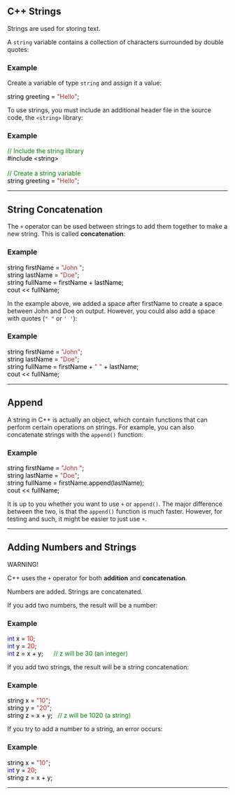 <h2>C++ Strings</h2>

<p>Strings are used for storing text.</p>
<p>A <code class="w3-codespan">string</code> variable contains a collection of characters surrounded by double quotes:</p>
<div class="w3-example">
<h3>Example</h3>
<p>Create a variable of type <code class="w3-codespan">string</code> and assign it a value:</p>
<div class="w3-code notranslate javaHigh"><span class="javacolor" style="color:black"><span class="javanumbercolor" style="color:red">
</span>  string greeting = <span class="javastringcolor" style="color:brown">"Hello"</span>; </span></div>
</div>
<p>To use strings, you must include an additional header file in the source 
code, the <code class="w3-codespan">&lt;string&gt;</code> library:</p>
<div class="w3-example">
<h3>Example</h3>
<div class="w3-code notranslate javaHigh"><span class="javacolor" style="color:black"><span class="javanumbercolor" style="color:red">
</span>  <span class="commentcolor" style="color:green">// Include the string library<br></span>#include &lt;string&gt;<br><br><span class="commentcolor" style="color:green">// Create a string variable<br></span>string greeting = <span class="javastringcolor" style="color:brown">"Hello"</span>; </span></div>

</div>

<hr>

<h2>String Concatenation</h2>

<p>The <code class="w3-codespan">+</code> operator can be used between strings to add them together to make a new 
string. This is called <strong>concatenation</strong>:</p>
<div class="w3-example">
<h3>Example</h3>
<div class="w3-code notranslate javaHigh"><span class="javacolor" style="color:black"><span class="javanumbercolor" style="color:red">
</span>  string firstName = <span class="javastringcolor" style="color:brown">"John "</span>;<br>string lastName = <span class="javastringcolor" style="color:brown">"Doe"</span>;<br>string fullName = <span class="javanumbercolor" style="color:red">
</span>  firstName + lastName;<br>cout &lt;&lt; fullName; </span></div>

</div>
<p>In the example above, we added a space after firstName to create a space 
between John and Doe on output. However, you could also add a space with quotes (<code class="w3-codespan">" "</code> or <code class="w3-codespan">' '</code>):</p>
<div class="w3-example">
<h3>Example</h3>
<div class="w3-code notranslate javaHigh"><span class="javacolor" style="color:black"><span class="javanumbercolor" style="color:red">
</span>  string firstName = <span class="javastringcolor" style="color:brown">"John"</span>;<br>string lastName = <span class="javastringcolor" style="color:brown">"Doe"</span>;<br>string fullName = <span class="javanumbercolor" style="color:red">
</span>  firstName + <span class="javastringcolor" style="color:brown">" "</span> + lastName;<br>cout &lt;&lt; fullName; </span></div>

</div>
<hr>

<h2>Append</h2>
<p>A string in C++ is actually an object, which contain functions that can perform certain operations on strings. For example, you can also concatenate strings with the <code class="w3-codespan">append()</code> function:</p>
<div class="w3-example">
<h3>Example</h3>
<div class="w3-code notranslate javaHigh"><span class="javacolor" style="color:black"><span class="javanumbercolor" style="color:red">
</span>  string firstName = <span class="javastringcolor" style="color:brown">"John "</span>;<br>string lastName = <span class="javastringcolor" style="color:brown">"Doe"</span>;<br>string fullName = <span class="javanumbercolor" style="color:red">
</span>  firstName.<span class="javapropertycolor" style="color:black">append</span>(lastName);<br>cout &lt;&lt; fullName; </span></div>

</div>

<div class="w3-note w3-panel">
<p>It is up to you whether you want to use <code class="w3-codespan">+</code> or <code class="w3-codespan">append()</code>. The major difference between the two, is that the <code class="w3-codespan">append()</code> function is much faster. However, for testing and such, it might be easier to just use <code class="w3-codespan">+</code>.</p>
</div>

<hr>

<h2>Adding Numbers and Strings</h2>
<div class="w3-panel w3-warning">
<p>WARNING!</p>
 <p>C++ uses the <code class="w3-codespan">+</code> operator for both <strong>addition</strong> and 
 <strong>concatenation</strong>.</p>
 <p>Numbers are added. Strings are concatenated.</p>
</div>
<p>If you add two numbers, the result will be a number:</p>
<div class="w3-example">
<h3>Example</h3>
<div class="w3-code notranslate javaHigh"><span class="javacolor" style="color:black"><span class="javanumbercolor" style="color:red">
</span>  <span class="javakeywordcolor" style="color:mediumblue">int</span> x = <span class="javanumbercolor" style="color:red">10</span>;<br><span class="javanumbercolor" style="color:red">
</span>  <span class="javakeywordcolor" style="color:mediumblue">int</span> y = <span class="javanumbercolor" style="color:red">20</span>;<br><span class="javanumbercolor" style="color:red">
</span>  <span class="javakeywordcolor" style="color:mediumblue">int</span> z = x + y;&nbsp;&nbsp;&nbsp;&nbsp;&nbsp;&nbsp;<span class="commentcolor" style="color:green">// z will be 30 (an integer)
 </span></span></div>

</div>

<p>If you add two strings, the result will be a string concatenation:</p>
<div class="w3-example">
<h3>Example</h3>
<div class="w3-code notranslate javaHigh"><span class="javacolor" style="color:black"><span class="javanumbercolor" style="color:red">
</span>  string x = <span class="javastringcolor" style="color:brown">"10"</span>;<br><span class="javanumbercolor" style="color:red">
</span>  string y = <span class="javastringcolor" style="color:brown">"20"</span>;<br><span class="javanumbercolor" style="color:red">
</span>  string z = x + y;&nbsp;&nbsp; <span class="commentcolor" style="color:green">// z will be 1020 (a string)
 </span></span></div>

</div>

<p>If you try to add a number to a string, an error occurs:</p>
<div class="w3-example w3-pale-red">
<h3>Example</h3>
<div class="w3-code notranslate javaHigh w3-border-red"><span class="javacolor" style="color:black"><span class="javanumbercolor" style="color:red">
</span>  string x = <span class="javastringcolor" style="color:brown">"10"</span>;<br><span class="javanumbercolor" style="color:red">
</span>  <span class="javakeywordcolor" style="color:mediumblue">int</span> y = <span class="javanumbercolor" style="color:red">20</span>;<br><span class="javanumbercolor" style="color:red">
</span>  string z = x + y; </span></div>
</div>
<hr>
